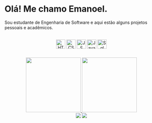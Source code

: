 <h1>Olá! Me chamo Emanoel.</h1>
<p>Sou estudante de Engenharia de Software e aqui estão alguns projetos pessoais e acadêmicos.</p>

<div align ="center" style="display: inline_block"><br>
  <img align="center" alt="HTML" height="30" src="https://img.shields.io/badge/HTML5-E34F26?style=for-the-badge&logo=html5&logoColor=white">
  <img align="center" alt="CSS" height="30" src="https://img.shields.io/badge/CSS3-1572B6?style=for-the-badge&logo=css3&logoColor=white">
 <img align="center" alt="JS" height="30" src="https://img.shields.io/badge/JavaScript-E5E619?style=for-the-badge&logo=Color=white">
 <img align="center" alt="Java" height="30" src="https://img.shields.io/badge/Java-ED8B00?style=for-the-badge&logo=java&logoColor=white">
  <img align="center" alt="Sql" height="30" src="https://img.shields.io/badge/MySQL-00000F?style=for-the-badge&logo=mysql&logoColor=white">
</div>

 ##
 
 <div align="center">
  <a href="https://EmanoelcrSantos">
  <img height="180em" src="https://github-readme-stats.vercel.app/api?username=EmanoelcrSantos&show_icons=true&theme=tokyonight&include_all_commits=true&count_private=true"/>
  <img height="180em" src="https://github-readme-stats.vercel.app/api/top-langs/?username=EmanoelcrSantos&layout=compact&langs_count=7&theme=tokyonight"/>
</div>

<div align="center"> 
  <a href="https://www.linkedin.com/in/emanoel-santos-0581b11a8/" target="_blank"><img src="https://img.shields.io/badge/-LinkedIn-%230077B5?style=for-the-badge&logo=linkedin&logoColor=white" target="_blank"></a> 
 <a href="https://api.whatsapp.com/send?phone=5541991511363" target="_blank"><img src="https://img.shields.io/badge/WhatsApp-25D366?style=for-the-badge&logo=whatsapp&logoColor=white" target="_blank"></a>
</div>
